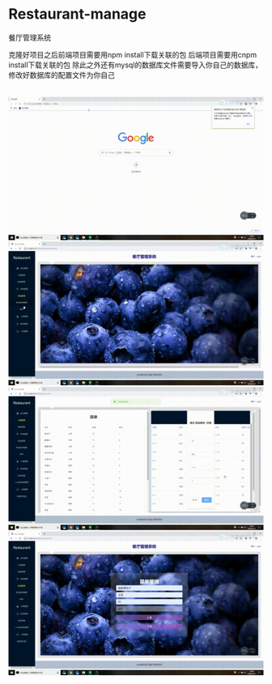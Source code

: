 # Restaurant-manage
餐厅管理系统

克隆好项目之后前端项目需要用npm install下载关联的包
后端项目需要用cnpm install下载关联的包
除此之外还有mysql的数据库文件需要导入你自己的数据库，修改好数据库的配置文件为你自己
<br><br><br>
![](https://github.com/7278bdsj/Restaurant-manage/blob/master/Restaurant/src/assets/images/test.gif)
<br>
![](https://github.com/7278bdsj/Restaurant-manage/blob/master/Restaurant/src/assets/images/test2.gif)
<br>
![](https://github.com/7278bdsj/Restaurant-manage/blob/master/Restaurant/src/assets/images/test3.gif)
<br>
![](https://github.com/7278bdsj/Restaurant-manage/blob/master/Restaurant/src/assets/images/test4.gif)
